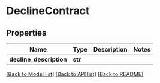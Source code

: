 # DeclineContract

## Properties
Name | Type | Description | Notes
------------ | ------------- | ------------- | -------------
**decline_description** | **str** |  | 

[[Back to Model list]](../README.md#documentation-for-models) [[Back to API list]](../README.md#documentation-for-api-endpoints) [[Back to README]](../README.md)

